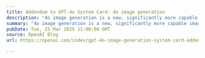 ```yaml
---
title: Addendum to GPT-4o System Card: 4o image generation
description: "4o image generation is a new, significantly more capable image generation approach than our earlier DALL·E 3 series of models. It can create photorealistic output. It can take images as inputs and transform them."
summary: "4o image generation is a new, significantly more capable image generation approach than our earlier DALL·E 3 series of models. It can create photorealistic output. It can take images as inputs and transform them."
pubDate: Tue, 25 Mar 2025 11:00:00 GMT
source: OpenAI Blog
url: https://openai.com/index/gpt-4o-image-generation-system-card-addendum

---
```


